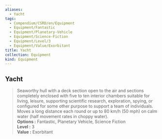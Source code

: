 ```yaml
---
aliases:
  - Yacht
tags:
  - Compendium/CSRD/en/Equipment
  - Equipment/Fantastic
  - Equipment/Planetary-Vehicle
  - Equipment/Science-Fiction
  - Equipment/Level/3
  - Equipment/Value/Exorbitant
title: Yacht
collection: Equipment
kind: Equipment
---
```

## Yacht  
  
>Seaworthy hull with a deck section open to the air and sections completely enclosed with five to ten interior chambers suitable for living, leisure, supporting scientific research, exploration, spying, or configured for some other purpose to support a team of individuals. Moves a long distance each round or up to 80 km/h (50 mph) on calm water (half movement rates in choppy water).  
> **Options :** Fantastic, Planetary Vehicle, Science Fiction  
> **Level :** 3  
> **Value :** Exorbitant